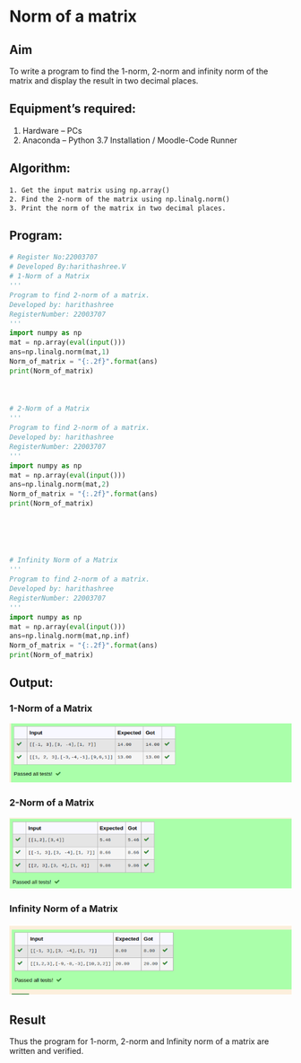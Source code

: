 # Norm of a matrix
## Aim
To write a program to find the 1-norm, 2-norm and infinity norm of the matrix and display the result in two decimal places.
## Equipment’s required:
1.	Hardware – PCs
2.	Anaconda – Python 3.7 Installation / Moodle-Code Runner
## Algorithm:
	1. Get the input matrix using np.array()   
    2. Find the 2-norm of the matrix using np.linalg.norm()
	3. Print the norm of the matrix in two decimal places.
## Program:
```Python
# Register No:22003707
# Developed By:harithashree.V
# 1-Norm of a Matrix
'''
Program to find 2-norm of a matrix.
Developed by: harithashree
RegisterNumber: 22003707
'''
import numpy as np
mat = np.array(eval(input()))
ans=np.linalg.norm(mat,1)
Norm_of_matrix = "{:.2f}".format(ans)
print(Norm_of_matrix)



# 2-Norm of a Matrix
'''
Program to find 2-norm of a matrix.
Developed by: harithashree
RegisterNumber: 22003707
'''
import numpy as np
mat = np.array(eval(input()))
ans=np.linalg.norm(mat,2)
Norm_of_matrix = "{:.2f}".format(ans)
print(Norm_of_matrix)





# Infinity Norm of a Matrix
'''
Program to find 2-norm of a matrix.
Developed by: harithashree
RegisterNumber: 22003707
'''
import numpy as np
mat = np.array(eval(input()))
ans=np.linalg.norm(mat,np.inf)
Norm_of_matrix = "{:.2f}".format(ans)
print(Norm_of_matrix)
```
## Output:
### 1-Norm of a Matrix
![output](/Screenshot%20from%202023-01-25%2022-08-44.png)

### 2-Norm of a Matrix
![output](/Screenshot%20from%202023-01-25%2022-09-14.png)

### Infinity Norm of a Matrix
![output](/Screenshot%20from%202023-01-25%2022-09-36.png)

## Result
Thus the program for 1-norm, 2-norm and Infinity norm of a matrix are written and verified.
